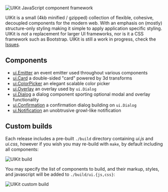 
 ![UIKit JavaScript component framework](http://f.cl.ly/items/2j0m3D1l1T041S1k463L/Grab.png)

  UIKit is a small (4kb minified / gzipped) collection of flexible, cohesive, decoupled components for the modern web. With an emphasis on (mostly) structure-only styling making it simple to apply application specific styling. UIKit is _not_ a replacement for larger UI frameworks, nor is it a CSS framework such as Bootstrap. UIKit is still a work in progress, check the [Issues](https://github.com/visionmedia/uikit/issues).

## Components

  - [ui.Emitter](https://github.com/visionmedia/uikit/tree/master/lib/components/emitter/emitter.js) an event emitter used throughout various components
  - [ui.Card](https://github.com/visionmedia/uikit/tree/master/lib/components/card/card.js) a double-sided "card" powered by 3d transforms
  - [ui.ColorPicker](https://github.com/visionmedia/uikit/tree/master/lib/components/color-picker/color-picker.js) an elegant scalable color picker
  - [ui.Overlay](https://github.com/visionmedia/uikit/tree/master/lib/components/overlay/overlay.js) an overlay used by `ui.Dialog`
  - [ui.Dialog](https://github.com/visionmedia/uikit/tree/master/lib/components/dialog/dialog.js) a dialog component sporting optional modal and overlay functionality
  - [ui.Confirmation](https://github.com/visionmedia/uikit/tree/master/lib/components/confirmation/confirmation.js) a confirmation dialog building on `ui.Dialog`
  - [ui.Notification](https://github.com/visionmedia/uikit/tree/master/lib/components/notification/notification.js) an unobtrusive growl-like notification

## Custom builds

  Each release includes a pre-built `./build` directory containing _ui.js_ and _ui.css_,
  however if you wish you may re-build with `make`, by default including all components:

  ![UIKit build](http://f.cl.ly/items/0Z040x2E2g2v2E1M2l38/Grab.png)

  You may specify the list of components to build, and their markup, styles, and javascript will be added to `./build/ui.{js,css}`:
  
  ![UIKit custom build](http://f.cl.ly/items/1B3C3g293y03372I1q1b/Grab.png)